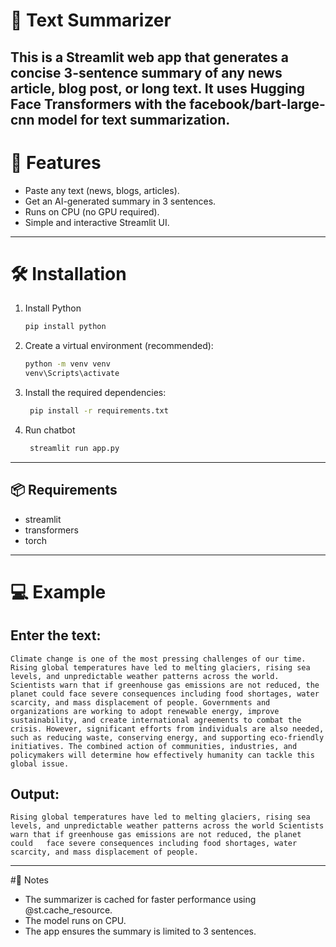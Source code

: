 # 📰 Text Summarizer 

This is a Streamlit web app that generates a concise 3-sentence summary of any news article, blog post, or long text.
It uses Hugging Face Transformers with the facebook/bart-large-cnn model for text summarization.
---
# 🚀 Features
- Paste any text (news, blogs, articles).
- Get an AI-generated summary in 3 sentences.
- Runs on CPU (no GPU required).
- Simple and interactive Streamlit UI.
---
# 🛠️ Installation
1. Install Python
    ```bash
   pip install python
   ``` 
2. Create a virtual environment (recommended):
    ```bash
    python -m venv venv
    venv\Scripts\activate 
   ```
3. Install the required dependencies:
   ```bash
    pip install -r requirements.txt
   ```
4. Run chatbot
   ```bash
    streamlit run app.py  
   ```  
---
## 📦 Requirements
- streamlit 
- transformers
- torch
---
# 💻 Example
   ## Enter the text:
   ```
Climate change is one of the most pressing challenges of our time. Rising global temperatures have led to melting glaciers, rising sea levels, and unpredictable weather patterns across the world. Scientists warn that if greenhouse gas emissions are not reduced, the planet could face severe consequences including food shortages, water scarcity, and mass displacement of people. Governments and organizations are working to adopt renewable energy, improve sustainability, and create international agreements to combat the crisis. However, significant efforts from individuals are also needed, such as reducing waste, conserving energy, and supporting eco-friendly initiatives. The combined action of communities, industries, and policymakers will determine how effectively humanity can tackle this global issue.
```
   ## Output:
   ```
Rising global temperatures have led to melting glaciers, rising sea levels, and unpredictable weather patterns across the world Scientists warn that if greenhouse gas emissions are not reduced, the planet could   face severe consequences including food shortages, water scarcity, and mass displacement of people.
```
---
#📌 Notes
- The summarizer is cached for faster performance using @st.cache_resource.
- The model runs on CPU.
- The app ensures the summary is limited to 3 sentences.
